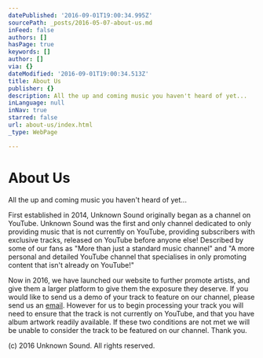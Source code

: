 ```yaml
---
datePublished: '2016-09-01T19:00:34.995Z'
sourcePath: _posts/2016-05-07-about-us.md
inFeed: false
authors: []
hasPage: true
keywords: []
author: []
via: {}
dateModified: '2016-09-01T19:00:34.513Z'
title: About Us
publisher: {}
description: All the up and coming music you haven't heard of yet...
inLanguage: null
inNav: true
starred: false
url: about-us/index.html
_type: WebPage

---
```

# About Us

All the up and coming music you haven't heard of yet...

First established in 2014, Unknown Sound originally began as a channel on YouTube. Unknown Sound was the first and only channel dedicated to only providing music that is not currently on YouTube, providing subscribers with exclusive tracks, released on YouTube before anyone else! Described by some of our fans as "More than just a standard music channel" and "A more personal and detailed YouTube channel that specialises in only promoting content that isn't already on YouTube!"

Now in 2016, we have launched our website to further promote artists, and give them a larger platform to give them the exposure they deserve. If you would like to send us a demo of your track to feature on our channel, please send us an [email][0]. However for us to begin processing your track you will need to ensure that the track is not currently on YouTube, and that you have album artwork readily available. If these two conditions are not met we will be unable to consider the track to be featured on our channel. Thank you.

(c) 2016 Unknown Sound. All rights reserved.

[0]: mailto:info@unknownsound.com